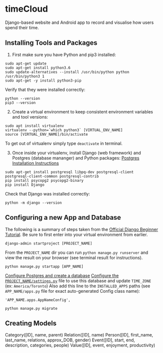# timeCloud
Django-based website and Android app to record and visualise 
how users spend their time.

## Installing Tools and Packages
1) First make sure you have Python and pip3 installed:
```
sudo apt-get update
sudo apt-get install python3.6
sudo update-alternatives --install /usr/bin/python python /usr/bin/python3 1
sudo apt-get -y install python3-pip
```
Verify that they were installed correctly:
```
python --version 
pip3 --version 
```


2) Create a virtual environment to keep consistent environment
variables and tool versions:
```
sudo apt install virtualenv
virtualenv --python=`which python3` [VIRTUAL_ENV_NAME]
source [VIRTUAL_ENV_NAME]/bin/activate
```
To get out of virtualenv simply type `deactivate` in terminal.


3) Once inside your virtualenv, install Django (web framework) and 
Postgres (database mananger) and Python packages:
[Postgres Installation Instructions](https://www.postgresql.org/download/)

```
sudo apt-get install postgresql libpq-dev postgresql-client postgresql-client-common postgresql-contrib
pip install psycopg2 psycopg2-binary
pip install Django
```
Check that Django was installed correctly:
```
python -m django --version
```

## Configuring a new App and Database
The following is a summary of steps taken from the 
[Official Django Beginner Tutorial](https://docs.djangoproject.com/en/2.1/intro/).
Be sure to first enter into your virtual environment from earlier.

```
django-admin startproject [PROJECT_NAME]
```

From the `PROJECT_NAME` dir you can run `python manage.py runserver` and view the 
result on your browser (see terminal result for instructions).



```
python manage.py startapp [APP_NAME]
```

[Configure Postgres and create a database](https://docs.djangoproject.com/en/2.1/ref/settings/#std:setting-DATABASES)
[Configure the  `PROJECT_NAME/settings.py`](https://docs.djangoproject.com/en/2.1/ref/settings/#std:setting-DATABASES) 
file to use this database and update `TIME_ZONE` (ex: `America/Toronto`)
Also add this line to the `INSTALLED_APPS` paths 
(see `APP_NAME/apps.py` file for exact auto-generated Config class name):
```
'APP_NAME.apps.AppNameConfig',
```

```
python manage.py migrate
```

## Creating Models
Category([ID], name, parent)
Relation([ID], name)
Person([ID], first_name, last_name, relations, approx_DOB, gender)
Event([ID], start, end, description, categories, people)
Value([ID], event, enjoyment, productivity)

